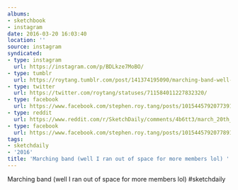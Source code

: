 ```yaml
---
albums:
- sketchbook
- instagram
date: 2016-03-20 16:03:40
location: ''
source: instagram
syndicated:
- type: instagram
  url: https://instagram.com/p/BDLkze7MoBO/
- type: tumblr
  url: https://roytang.tumblr.com/post/141374195090/marching-band-well-i-ran-out-of-space-for-more
- type: twitter
  url: https://twitter.com/roytang/statuses/711584011227832320/
- type: facebook
  url: https://www.facebook.com/stephen.roy.tang/posts/10154457920773912:0
- type: reddit
  url: https://www.reddit.com/r/SketchDaily/comments/4b6tt3/march_20th_today_in_history/d16ultk/
- type: facebook
  url: https://www.facebook.com/stephen.roy.tang/posts/10154457920778912
tags:
- sketchdaily
- '2016'
title: 'Marching band (well I ran out of space for more members lol) '
---
```


Marching band (well I ran out of space for more members lol) #sketchdaily